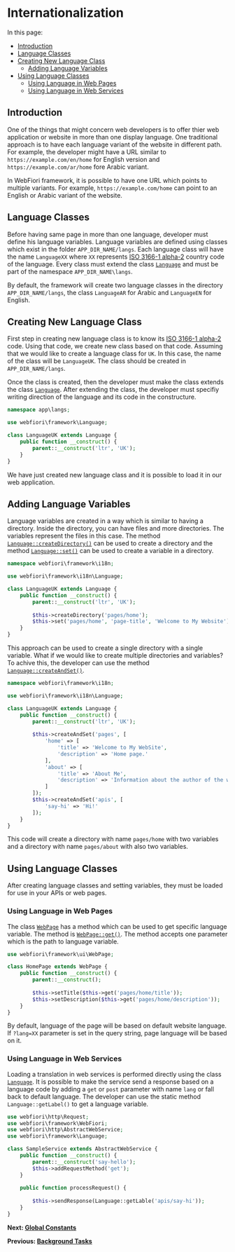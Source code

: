# Internationalization

<meta name="description" content="Internationalization (i18n) is the process of preparing your application to be used in more than one language. This simple guide is used to help in understanding how to make your application adapt to many languages.">

In this page:
* [Introduction](#introducstion)
* [Language Classes](#language-classes)
* [Creating New Language Class](#creating-new-language-class)
  * [Adding Language Variables](#adding-language-variables)
* [Using Language Classes](#using-language-classes)
  * [Using Language in Web Pages](#using-language-in-web-pages)
  * [Using Language in Web Services](#using-language-in-web-services)

## Introduction

One of the things that might concern web developers is to offer thier web application or website in more than one display language. One traditional approach is to have each language variant of the website in different path. For example, the developer might have a URL similar to `https://example.com/en/home` for English version and `https://example.com/ar/home` fore Arabic variant. 

In WebFiori framework, it is possible to have one URL which points to multiple variants. For example, `https://example.com/home` can point to an English or Arabic variant of the website. 

## Language Classes

Before having same page in more than one language, developer must define his language variables. Language variables are defined using classes which exist in the folder `APP_DIR_NAME/langs`. Each language class will have the name `LanguageXX` where `XX` represents [ISO 3166-1 alpha-2](https://en.wikipedia.org/wiki/ISO_3166-1_alpha-2) country code of the language. Every class must extend the class [`Language`](https://webfiori.com/docs/webfiori/framework/Language) and must be part of the namespace `APP_DIR_NAME\langs`.

By default, the framework will create two language classes in the directory `APP_DIR_NAME/langs`, the class `LanguageAR` for Arabic and `LanguageEN` for English.

## Creating New Language Class

First step in creating new language class is to know its [ISO 3166-1 alpha-2](https://en.wikipedia.org/wiki/ISO_3166-1_alpha-2) code. Using that code, we create new class based on that code. Assuming that we would like to create a language class for `UK`. In this case, the name of the class will be `LanguageUK`. The class should be created in `APP_DIR_NAME/langs`.

Once the class is created, then the developer must make the class extends the class [`Language`](https://webfiori.com/docs/webfiori/framework/Language). After extending the class, the developer must specifiy writing direction of the language and its code in the constructure.

``` php
namespace app\langs;

use webfiori\framework\Language;

class LanguageUK extends Language {
    public function __construct() {
        parent::__construct('ltr', 'UK');
    }
}
```

We have just created new language class and it is possible to load it in our web application. 

## Adding Language Variables

Language variables are created in a way which is similar to having a directory. Inside the directory, you can have files and more directories. The variables represent the files in this case. The method [`Language::createDirectory()`](https://webfiori.com/docs/webfiori/framework/Language#createDirectory) can be used to create a directory and the method [`Language::set()`](https://webfiori.com/docs/webfiori/framework/Language#set) can be used to create a variable in a directory.

``` php 
namespace webfiori\framework\i18n;

use webfiori\framework\i18n\Language;

class LanguageUK extends Language {
    public function __construct() {
        parent::__construct('ltr', 'UK');
        
        $this->createDirectory('pages/home');
        $this->set('pages/home', 'page-title', 'Welcome to My Website');
    }
}
```

This approach can be used to create a single directory with a single variable. What if we would like to create multiple directories and variables? To achive this, the developer can use the method [`Language::createAndSet()`](https://webfiori.com/docs/webfiori/framework/Language#createAndSet).

``` php
namespace webfiori\framework\i18n;

use webfiori\framework\i18n\Language;

class LanguageUK extends Language {
    public function __construct() {
        parent::__construct('ltr', 'UK');
        
        $this->createAndSet('pages', [
            'home' => [
                'title' => 'Welcome to My WebSite',
                'description' => 'Home page.'
            ],
            'about' => [
                'title' => 'About Me',
                'description' => 'Information about the author of the website.'
            ]
        ]);
        $this->createAndSet('apis', [
            'say-hi' => 'Hi!'
        ]);
    }
}
```
This code will create a directory with name `pages/home` with two variables and a directory with name `pages/about` with also two variables.

## Using Language Classes

After creating language classes and setting variables, they must be loaded for use in your APIs or web pages.

### Using Language in Web Pages

The class [`WebPage`](https://webfiori.com/docs/webfiori/framework/ui/WebPage) has a method which can be used to get specific language variable. The method is [`WebPage::get()`](https://webfiori.com/docs/webfiori/framework/ui/WebPage#get). The method accepts one parameter which is the path to language variable.

``` php
use webfiori\framework\ui\WebPage;

class HomePage extends WebPage {
    public function __construct() {
        parent::__construct();
        
        $this->setTitle($this->get('pages/home/title'));
        $this->setDescription($this->get('pages/home/description'));
    }
}
```

By default, language of the page will be based on default website language. If `?lang=XX` parameter is set in the query string, page language will be based on it.

### Using Language in Web Services

Loading a translation in web services is performed directly using the class [`Language`](https://webfiori.com/docs/webfiori/framework/Language). It is possible to make the service send a response based on a language code by adding a `get` or `post` parameter with name `lang` or fall back to default language. The developer can use the static method `Language::getLabel()` to get a language variable.

``` php
use webfiori\http\Request;
use webfiori\framework\WebFiori;
use webfiori\http\AbstractWebService;
use webfiori\framework\Language;

class SampleService extends AbstractWebService {
    public function __construct() {
        parent::__construct('say-hello');
        $this->addRequestMethod('get');
    }
    
    public function processRequest() {
        
        $this->sendResponse(Language::getLable('apis/say-hi'));
    }
}
```

**Next: [Global Constants](learn/env-vars)**

**Previous: [Background Tasks](learn/background-tasks)**
